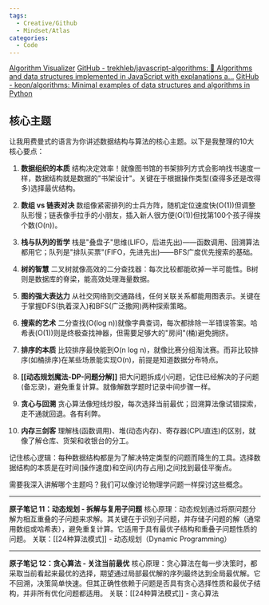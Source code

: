 ```yaml
---
tags:
  - Creative/Github
  - Mindset/Atlas
categories:
  - Code
---
```

[Algorithm Visualizer](https://algorithm-visualizer.org/)
[GitHub - trekhleb/javascript-algorithms: 📝 Algorithms and data structures implemented in JavaScript with explanations a...](https://github.com/trekhleb/javascript-algorithms)
[GitHub - keon/algorithms: Minimal examples of data structures and algorithms in Python](https://github.com/keon/algorithms)

## 核心主题
让我用费曼式的语言为你讲述数据结构与算法的核心主题。以下是我整理的10大核心要点：

1. **数据组织的本质**
结构决定效率！就像图书馆的书架排列方式会影响找书速度一样，数据结构就是数据的"书架设计"。关键在于根据操作类型(查得多还是改得多)选择最优结构。

2. **数组 vs 链表对决**
数组像紧密排列的士兵方阵，随机定位速度快(O(1))但调整队形慢；链表像手拉手的小朋友，插入新人很方便(O(1))但找第100个孩子得挨个数(O(n))。

3. **栈与队列的哲学**
栈是"叠盘子"思维(LIFO，后进先出)——函数调用、回溯算法都用它；队列是"排队买票"(FIFO，先进先出)——BFS广度优先搜索的基础。

4. **树的智慧**
二叉树就像高效的二分查找器：每次比较都能砍掉一半可能性。B树则是数据库的脊梁，能高效处理海量数据。

5. **图的强大表达力**
从社交网络到交通路线，任何关联关系都能用图表示。关键在于掌握DFS(执着深入)和BFS(广泛撒网)两种探索策略。

6. **搜索的艺术**
二分查找(O(log n))就像字典查词，每次都排除一半错误答案。哈希表(O(1))则是终极查找神器，但需要足够大的"房间"(桶)避免拥挤。

7. **排序的本质**
比较排序最快能到O(n log n)，就像比赛分组淘汰赛。而非比较排序(如桶排序)在某些场景能实现O(n)，前提是知道数据分布特点。

8. **[[动态规划魔法-DP-问题分解]]**
把大问题拆成小问题，记住已经解决的子问题(备忘录)，避免重复计算。就像解数学题时记录中间步骤一样。

9. **贪心与回溯**
贪心算法像短线炒股，每次选择当前最优；回溯算法像试错探索，走不通就回退。各有利弊。

10. **内存三剑客**
理解栈(函数调用)、堆(动态内存)、寄存器(CPU直连)的区别，就像了解仓库、货架和收银台的分工。

记住核心逻辑：每种数据结构都是为了解决特定类型的问题而降生的工具。选择数据结构的本质是在时间(操作速度)和空间(内存占用)之间找到最佳平衡点。

需要我深入讲解哪个主题吗？我们可以像讨论物理学问题一样探讨这些概念。


---

**原子笔记 11：动态规划 - 拆解与复用子问题**
核心原理：动态规划通过将原问题分解为相互重叠的子问题来求解。其关键在于识别子问题，并存储子问题的解（通常用数组或哈希表），避免重复计算。它适用于具有最优子结构和重叠子问题性质的问题。
关联：[[24种算法模式]] - 动态规划（Dynamic Programming）

---

**原子笔记 12：贪心算法 - 关注当前最优**
核心原理：贪心算法在每一步决策时，都采取当前看起来最优的选择，期望通过局部最优解的序列最终达到全局最优解。它不回溯，决策简单快速。但其正确性依赖于问题是否具有贪心选择性质和最优子结构，并非所有优化问题都适用。
关联：[[24种算法模式]] - 贪心算法




